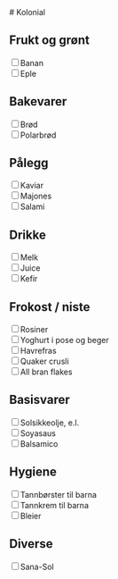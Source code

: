 <html>
<body>
#   Kolonial

##  Frukt og grønt

<input type="checkbox">Banan  
<input type="checkbox">Eple  

##  Bakevarer

<input type="checkbox">Brød  
<input type="checkbox">Polarbrød  

##  Pålegg

<input type="checkbox">Kaviar  
<input type="checkbox">Majones  
<input type="checkbox">Salami  

##  Drikke

<input type="checkbox">Melk  
<input type="checkbox">Juice  
<input type="checkbox">Kefir  

##  Frokost / niste

<input type="checkbox">Rosiner  
<input type="checkbox">Yoghurt i pose og beger  
<input type="checkbox">Havrefras  
<input type="checkbox">Quaker crusli  
<input type="checkbox">All bran flakes  

##  Basisvarer

<input type="checkbox">Solsikkeolje, e.l.  
<input type="checkbox">Soyasaus  
<input type="checkbox">Balsamico  

##  Hygiene

<input type="checkbox">Tannbørster til barna  
<input type="checkbox">Tannkrem til barna  
<input type="checkbox">Bleier  

##  Diverse

<input type="checkbox">Sana-Sol  
</body>
</html>
